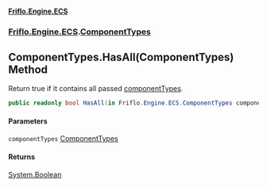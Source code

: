 #### [Friflo.Engine.ECS](index.md 'index')
### [Friflo.Engine.ECS](Friflo.Engine.ECS.md 'Friflo.Engine.ECS').[ComponentTypes](ComponentTypes.md 'Friflo.Engine.ECS.ComponentTypes')

## ComponentTypes.HasAll(ComponentTypes) Method

Return true if it contains all passed [componentTypes](ComponentTypes.HasAll(ComponentTypes).md#Friflo.Engine.ECS.ComponentTypes.HasAll(Friflo.Engine.ECS.ComponentTypes).componentTypes 'Friflo.Engine.ECS.ComponentTypes.HasAll(Friflo.Engine.ECS.ComponentTypes).componentTypes').

```csharp
public readonly bool HasAll(in Friflo.Engine.ECS.ComponentTypes componentTypes);
```
#### Parameters

<a name='Friflo.Engine.ECS.ComponentTypes.HasAll(Friflo.Engine.ECS.ComponentTypes).componentTypes'></a>

`componentTypes` [ComponentTypes](ComponentTypes.md 'Friflo.Engine.ECS.ComponentTypes')

#### Returns
[System.Boolean](https://docs.microsoft.com/en-us/dotnet/api/System.Boolean 'System.Boolean')